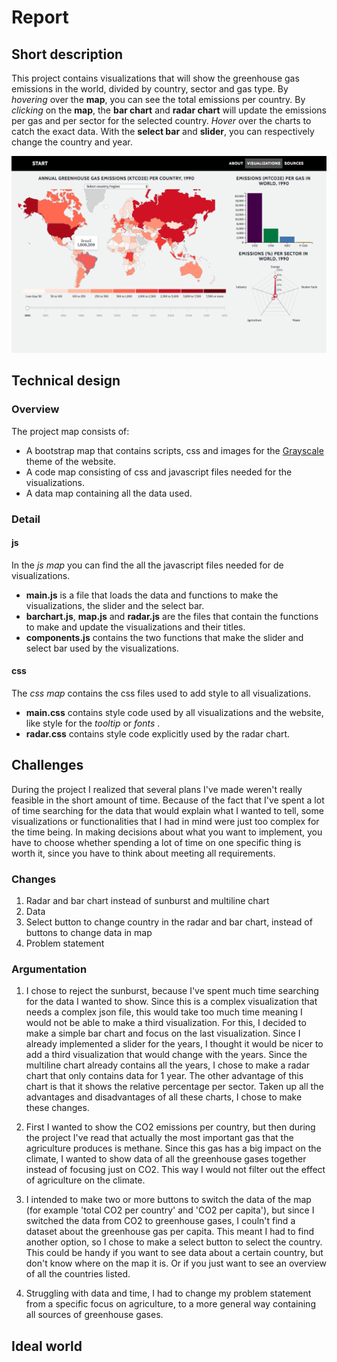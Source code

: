 # Report

## Short description
This project contains visualizations that will show the greenhouse gas emissions in the world, divided by country, sector and gas type. By *hovering* over the **map**, you can see the total emissions per country. By *clicking* on the **map**, the **bar chart** and **radar chart** will update the emissions per gas and per sector for the selected country. *Hover* over the charts to catch the exact data. With the **select bar** and **slider**, you can respectively change the country and year.

![4-mapHover.png](https://github.com/11096187/programmeerproject/blob/master/docs/4-mapHover.png)

## Technical design
### Overview
The project map consists of:
- A bootstrap map that contains scripts, css and images for the [Grayscale](https://startbootstrap.com/template-overviews/grayscale/) theme of the website.
- A code map consisting of css and javascript files needed for the visualizations.
- A data map containing all the data used.

### Detail
#### js
In the *js map* you can find the all the javascript files needed for de visualizations.
- **main.js** is a file that loads the data and functions to make the visualizations, the slider and the select bar. 
- **barchart.js**, **map.js** and **radar.js** are the files that contain the functions to make and update the visualizations and their titles.
- **components.js** contains the two functions that make the slider and select bar used by the visualizations.

#### css
The *css map* contains the css files used to add style to all visualizations.
- **main.css** contains style code used by all visualizations and the website, like style for the *tooltip* or *fonts* .
- **radar.css** contains style code explicitly used by the radar chart.

## Challenges
During the project I realized that several plans I've made weren't really feasible in the short amount of time. Because of the fact that I've spent a lot of time searching for the data that would explain what I wanted to tell, some visualizations or functionalities that I had in mind were just too complex for the time being. In making decisions about what you want to implement, you have to choose whether spending a lot of time on one specific thing is worth it, since you have to think about meeting all requirements. 

### Changes
1. Radar and bar chart instead of sunburst and multiline chart
2. Data
3. Select button to change country in the radar and bar chart, instead of buttons to change data in map
4. Problem statement

### Argumentation
1. I chose to reject the sunburst, because I've spent much time searching for the data I wanted to show. Since this is a complex visualization that needs a complex json file, this would take too much time meaning I would not be able to make a third visualization. For this, I decided to make a simple bar chart and focus on the last visualization. Since I already implemented a slider for the years, I thought it would be nicer to add a third visualization that would change with the years. Since the multiline chart already contains all the years, I chose to make a radar chart that only contains data for 1 year. The other advantage of this chart is that it shows the relative percentage per sector. Taken up all the advantages and disadvantages of all these charts, I chose to make these changes. 

2. First I wanted to show the CO2 emissions per country, but then during the project I've read that actually the most important gas that the agriculture produces is methane. Since this gas has a big impact on the climate, I wanted to show data of all the greenhouse gases together instead of focusing just on CO2. This way I would not filter out the effect of agriculture on the climate.

3. I intended to make two or more buttons to switch the data of the map (for example 'total CO2 per country' and 'CO2 per capita'), but since I switched the data from CO2 to greenhouse gases, I couln't find a dataset about the greenhouse gas per capita. This meant I had to find another option, so I chose to make a select button to select the country. This could be handy if you want to see data about a certain country, but don't know where on the map it is. Or if you just want to see an overview of all the countries listed.

4. Struggling with data and time, I had to change my problem statement from a specific focus on agriculture, to a more general way containing all sources of greenhouse gases.

## Ideal world


